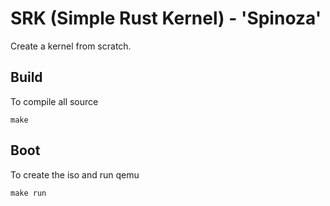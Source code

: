 # SRK (Simple Rust Kernel) - 'Spinoza'
Create a kernel from scratch.
## Build
To compile all source
```
make
```
## Boot
To create the iso and run qemu
```
make run
```

